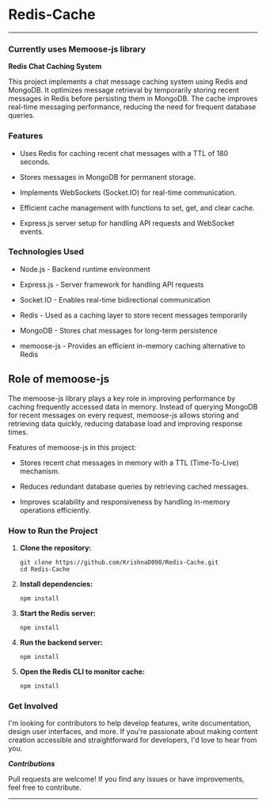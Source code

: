 # Redis-Cache

****

### Currently uses Memoose-js library

**Redis Chat Caching System**

This project implements a chat message caching system using Redis and MongoDB. It optimizes message retrieval by temporarily storing recent messages in Redis before persisting them in MongoDB. The cache improves real-time messaging performance, reducing the need for frequent database queries.

### Features

- Uses Redis for caching recent chat messages with a TTL of 180 seconds.

- Stores messages in MongoDB for permanent storage.

- Implements WebSockets (Socket.IO) for real-time communication.

- Efficient cache management with functions to set, get, and clear cache.

- Express.js server setup for handling API requests and WebSocket events.

### Technologies Used

- Node.js - Backend runtime environment

- Express.js - Server framework for handling API requests

- Socket.IO - Enables real-time bidirectional communication

- Redis - Used as a caching layer to store recent messages temporarily

- MongoDB - Stores chat messages for long-term persistence

- memoose-js - Provides an efficient in-memory caching alternative to Redis

## Role of memoose-js

The memoose-js library plays a key role in improving performance by caching frequently accessed data in memory. Instead of querying MongoDB for recent messages on every request, memoose-js allows storing and retrieving data quickly, reducing database load and improving response times.

Features of memoose-js in this project:

- Stores recent chat messages in memory with a TTL (Time-To-Live) mechanism.

- Reduces redundant database queries by retrieving cached messages.

- Improves scalability and responsiveness by handling in-memory operations efficiently.

### How to Run the Project

1. **Clone the repository:**

    ```
    git clone https://github.com/KrishnaD098/Redis-Cache.git
    cd Redis-Cache
    ```

2. **Install dependencies:**

    ```
    npm install
    ```

3. **Start the Redis server:**   

    ```
    npm install
    ```

4. **Run the backend server:**

    ```
    npm install
    ```

5. **Open the Redis CLI to monitor cache:**

    ```
    npm install
    ```

### Get Involved
I'm looking for contributors to help develop features, write documentation, design user interfaces, and more. If you're passionate about making content creation accessible and straightforward for developers, I'd love to hear from you.

***Contributions***

Pull requests are welcome! If you find any issues or have improvements, feel free to contribute.


---
